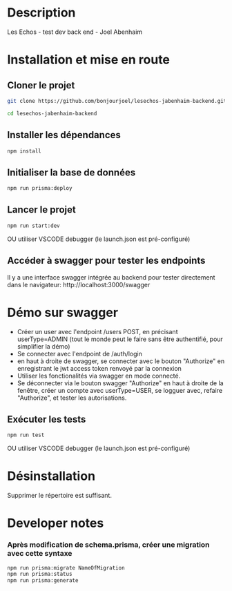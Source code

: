 # Description

Les Echos - test dev back end - Joel Abenhaim

# Installation et mise en route

## Cloner le projet

```bash
git clone https://github.com/bonjourjoel/lesechos-jabenhaim-backend.git
```

```bash
cd lesechos-jabenhaim-backend
```

## Installer les dépendances

```bash
npm install
```

## Initialiser la base de données

```bash
npm run prisma:deploy
```

## Lancer le projet

```bash
npm run start:dev
```

OU utiliser VSCODE debugger (le launch.json est pré-configuré)

## Accéder à swagger pour tester les endpoints

Il y a une interface swagger intégrée au backend pour tester directement dans le navigateur:
http://localhost:3000/swagger

# Démo sur swagger

- Créer un user avec l'endpoint /users POST, en précisant userType=ADMIN (tout le monde peut le faire sans être authentifié, pour simplifier la démo)
- Se connecter avec l'endpoint de /auth/login
- en haut à droite de swagger, se connecter avec le bouton "Authorize" en enregistrant le jwt access token renvoyé par la connexion
- Utiliser les fonctionalités via swagger en mode connecté.
- Se déconnecter via le bouton swagger "Authorize" en haut à droite de la fenêtre, créer un compte avec userType=USER, se logguer avec, refaire "Authorize", et tester les autorisations.

## Exécuter les tests

```bash
npm run test
```

OU utiliser VSCODE debugger (le launch.json est pré-configuré)

# Désinstallation

Supprimer le répertoire est suffisant.

# Developer notes

### Après modification de schema.prisma, créer une migration avec cette syntaxe

```bash
npm run prisma:migrate NameOfMigration
npm run prisma:status
npm run prisma:generate
```
